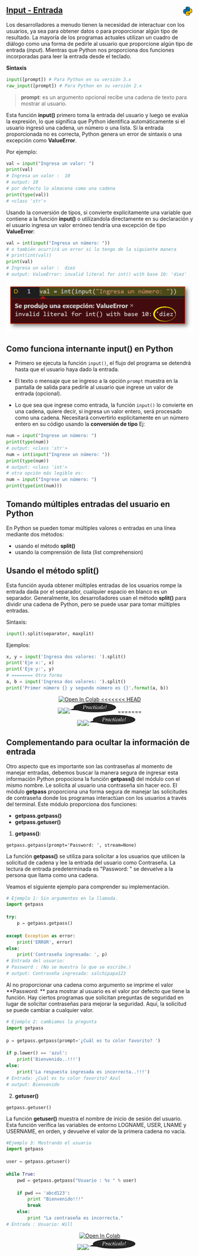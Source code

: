 ## <u>Input - Entrada</u> <img src="../assets/img/python(144x144).png" width="30" align="right">

Los desarrolladores a menudo tienen la necesidad de interactuar con los usuarios, ya sea para obtener datos o para proporcionar algún tipo de resultado. La mayoría de los programas actuales utilizan un cuadro de diálogo como una forma de pedirle al usuario que proporcione algún tipo de entrada (*input*). Mientras que Python nos proporciona dos funciones incorporadas para leer la entrada desde el teclado.

**Sintaxis**

```py
input([prompt]) # Para Python en su versión 3.x
raw_input([prompt]) # Para Python en su versión 2.x
```


> **prompt**: es un argumento opcional recibe una cadena de texto para mostrar al usuario.


Esta función **input()** primero toma la entrada del usuario y luego se evalúa la expresión, lo que significa que Python identifica automáticamente si el usuario ingresó una cadena, un número o una lista. Si la entrada proporcionada no es correcta, Python genera un error de sintaxis o una excepción como **ValueError**. 

Por ejemplo:

```py
val = input("Ingresa un valor: ")
print(val)
# Ingresa un valor :  10
# output: 10 
# por defecto lo almacena como una cadena
print(type(val))
# <class 'str'>
```

Usando la conversión de tipos, si convierte explícitamente una variable que contiene a la función **input()** o utilizandola directamente en su declaración y el usuario ingresa un valor erróneo tendría una excepción de tipo **ValueError**:

```py
val = int(input("Ingresa un número: "))
# o también ocurrirá un error si lo tengo de la siguiente manera
# print(int(val))
print(val)
# Ingresa un valor :  diez
# output: ValueError: invalid literal for int() with base 10: 'diez'
```
<p align="center">
<img src="assets/png/exception_input.png"/>
</p>


## Como funciona internante input() en Python

- Primero se ejecuta la función `input()`, el flujo del programa se detendrá hasta que el usuario haya dado la entrada.

- El texto o mensaje que se ingreso a la opción `prompt` muestra en la pantalla de salida para pedirle al usuario que ingrese un valor de entrada (opcional).

- Lo que sea que ingrese como entrada, la función `input()` lo convierte en una cadena, quiere decir, si ingresa un valor entero, será procesado como una cadena. Necesitará convertirlo explícitamente en un número entero en su código usando la **conversión de tipo** Ej: 

```py
num = input("Ingrese un número: ")
print(type(num))
# output: <class 'str'>
num = int(input("Ingrese un número: "))
print(type(num))
# output: <class 'int'>
# otra opción más legible es:
num = input("Ingrese un número: ")
print(type(int(num)))
```

## Tomando múltiples entradas del usuario en Python

En Python se pueden tomar múltiples valores o entradas en una línea mediante dos métodos:

- usando el método **split()**
- usando la comprensión de lista (list comprehension)

## Usando el método split()

Esta función ayuda obtener múltiples entradas de los usuarios rompe la entrada dada por el separador, cualquier espacio en blanco es un separador. Generalmente, los desarrolladores usan el método **split()** para dividir una cadena de Python, pero se puede usar para tomar múltiples entradas. 


Sintaxis: 

```py
input().split(separator, maxplit)
```

Ejemplos: 

```py
x, y = input('Ingresa dos valores: ').split()
print('Eje x:', x)
print('Eje y:', y)
# ======== Otra forma
a, b = input('Ingresa dos valores: ').split()
print('Primer número {} y segundo número es {}'.format(a, b))
```
<p align="center">
<a href="https://colab.research.google.com/drive/1Xii73KEHvw8y9Utu1KlSH8FGWfrPaSO8?usp=sharing">
  <img src="https://colab.research.google.com/assets/colab-badge.svg" alt="Open In Colab"/> 
<<<<<<< HEAD
</a> <br> <img src="assets/ico/point_up.ico" width="30"><img src="assets/ico/ninja_head.ico" width="45"><img src="assets/png/message.png" width="125" height="30"> 
=======
</a> <br> <img src="assets/ico/point_up.ico" width="30" style="margin-left: 35px;"><img src="assets/ico/ninja_head.ico" width="35"><img src="assets/png/message.png" width="125" height="30"> 
</p>


## Complementando para ocultar la información de entrada


Otro aspecto que es importante son las contraseñas al momento de manejar entradas, debemos buscar la manera segura de ingresar esta información Python propociona la función **getpass()** del módulo con el mismo nombre. Le solicita al usuario una contraseña sin hacer eco. El módulo **getpass** proporciona una forma segura de manejar las solicitudes de contraseña donde los programas interactúan con los usuarios a través del terminal. Este módulo proporciona dos funciones:


- **getpass.getpass()**
- **getpass.getuser()**



1. **getpass()**: 

```
getpass.getpass(prompt='Password: ', stream=None) 
```

La función **getpass()** se utiliza para solicitar a los usuarios que utilicen la solicitud de cadena y lee la entrada del usuario como Contraseña. La lectura de entrada predeterminada es "Password: " se devuelve a la persona que llama como una cadena.


Veamos el siguiente ejemplo para comprender su implementación.

```py
# Ejemplo 1: Sin argumentos en la llamada.
import getpass
 
try:
    p = getpass.getpass()
    
except Exception as error:
    print('ERROR', error)
else:
    print('Contraseña ingresada: ', p)
# Entrada del usuario:
# Password : (No se muestra lo que se escribe.)
# output: Contraseña ingresada: salchipapa123
```

Al no proporcionar una cadena como argumento se imprime el valor **Password: ** para mostrar al usuario es el valor por defecto que tiene la función. Hay ciertos programas que solicitan preguntas de seguridad en lugar de solicitar contraseñas para mejorar la seguridad. Aquí, la solicitud se puede cambiar a cualquier valor. 


```py
# Ejemplo 2: cambiamos la pregunta
import getpass
 
p = getpass.getpass(prompt='¿Cuál es tu color favorito? ')
 
if p.lower() == 'azul':
    print('Bienvenido..!!!')
else:
    print('La respuesta ingresada es incorrecta..!!!')
# Entrada: ¿Cuál es tu color favorito? Azul
# output: Bienvenido
```


2. **getuser()** 


```
getpass.getuser()
```

La función **getuser()** muestra el nombre de inicio de sesión del usuario. Esta función verifica las variables de entorno LOGNAME, USER, LNAME y USERNAME, en orden, y devuelve el valor de la primera cadena no vacía. 



```py
#Ejemplo 3: Mostrando el usuario 
import getpass
 
user = getpass.getuser()
 
while True:
    pwd = getpass.getpass("Usuario : %s " % user)
 
    if pwd == 'abcd123':
        print "Bienvenido!!!"
        break
    else:
        print "La contraseña es incorrecta."
# Entrada : Usuario: Will 
```

<p align="center">
<a href="https://colab.research.google.com/drive/1Xii73KEHvw8y9Utu1KlSH8FGWfrPaSO8?usp=sharing#scrollTo=_8VwvC5fSO7k">
  <img src="https://colab.research.google.com/assets/colab-badge.svg" alt="Open In Colab"/> 
</a> <br> <img src="assets/ico/point_up.ico" width="30" style="margin-left: 35px;"><img src="assets/ico/ninja_head.ico" width="40"><img src="assets/png/message.png" width="125" height="30"> 
</p>